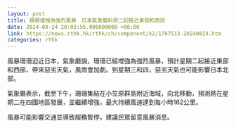 ```yaml
---
layout: post
title: 珊珊增強為強烈風暴　日本氣象廳料周二起接近東部和西部
date: 2024-08-24 20:03:56.000000000 +08:00
link: https://news.rthk.hk/rthk/ch/component/k2/1767513-20240824.htm
categories: rthk
---
```


風暴珊珊迫近日本，氣象廳說，珊珊已經增強為強烈風暴，預計星期二起接近東部和西部，帶來惡劣天氣，風雨會加劇。到星期三和四，惡劣天氣也可能影響日本北部。

氣象廳表示，截至下午，珊珊集結在小笠原群島附近海域，向北移動，預測將在星期二在四國地區發展，並繼續增強，最大持續風速達到每小時162公里。

風暴可能影響交通並導致服務暫停，建議民眾留意風暴消息。
